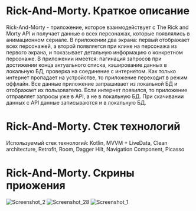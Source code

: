 # Rick-And-Morty. Краткое описание
Rick-And-Morty - приложение, которое взаимодействует с The Rick and Morty API и получает данные о всех персонажах, которые появлялись в анимационном сериале.
В приложении два экрана: первый отображает всех персонажей, а второй появляется при клике на персонажа из первого экрана, и показывает детальную информацию о конкретном персонаже.
В приложении имеется: пагинация запросов при достижении конца актуального списка, кэширование данных в локальную БД, проверка на соединение с интернетом.
Как только интернет пропадает на устройстве, то приложение переходит в режим оффлайн. Все данные приложение запрашивает из локальной БД и отображает их пользователю.
Если интернет появился, то приложение отправляет запросы уже в API, а не в локальную БД. При скачивании данных с API данные записываются и в локальную БД.
# Rick-And-Morty. Стек технологий
Иcпользуемый стек технологий: Kotlin, MVVM + LiveData, Clean architecture, Retrofit, Room, Dagger Hilt, Navigation Component, Picasso
# Rick-And-Morty. Скрины приожения
![Screenshot_2](https://user-images.githubusercontent.com/94142972/193041087-b6deaefa-6805-4682-9f5c-e20886ad5a09.png)
![Screenshot_28](https://user-images.githubusercontent.com/94142972/193041093-ae735671-c287-461b-8518-a9cb32b34376.png)
![Screenshot_1](https://user-images.githubusercontent.com/94142972/193041095-82e459ce-142d-4e48-bee5-6cb599fffaf4.png)
